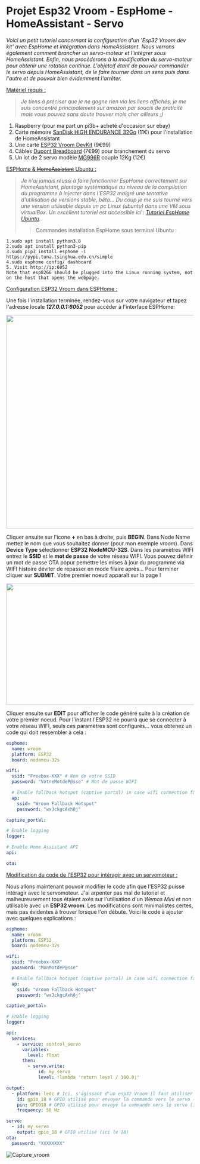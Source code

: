 # Projet Esp32 Vroom - EspHome - HomeAssistant - Servo

<em>Voici un petit tutoriel concernant la configuration d'un 'Esp32 Vroom dev kit' avec EspHome et intégration dans HomeAssistant.
Nous verrons également comment brancher un servo-moteur et l'intégrer sous HomeAssistant.
Enfin, nous procèderons à la modification du servo-moteur pour obtenir une rotation continue. L'objetcif étant de pouvoir commander le servo depuis HomeAssistant, de le faire tourner dans un sens puis dans l'autre et de pouvoir bien évidemment l'arrêter.</em>



<ins>Matériel requis :</ins>
><em>Je tiens à préciser que je ne gagne rien via les liens affichés, je me suis concentré principalement sur amazon par soucis de praticité mais vous pouvez sans doute trouver mois cher ailleurs ;)</em>
1. Raspberry (pour ma part un pi3b+ acheté d'occasion sur ebay)
2. Carte mémoire [SanDisk HIGH ENDURANCE 32Go](https://www.amazon.fr/dp/B07P14QHB7/?coliid=IRLOSYWRA0KGU&colid=7P6Z05FCENOM&psc=1&ref_=lv_ov_lig_dp_it) (11€) pour l'installation de HomeAssistant
3. Une carte [ESP32 Vroom DevKit](https://www.amazon.fr/gp/product/B08H2F3N9B/ref=ppx_yo_dt_b_asin_title_o03_s00?ie=UTF8&psc=1) (9€99)
4. Câbles [Dupont Breadboard](https://www.amazon.fr/gp/product/B01JD5WCG2/ref=ppx_yo_dt_b_asin_title_o02_s00?ie=UTF8&psc=1) (7€99) pour branchement du servo
5. Un lot de 2 servo modèle [MG996R](https://www.amazon.fr/gp/product/B07XC6VBSZ/ref=ppx_yo_dt_b_asin_title_o04_s00?ie=UTF8&psc=1) couple 12Kg (12€)

<ins>ESPHome & ~~HomeAssistant~~ Ubuntu :</ins>
><em>Je n'ai jamais réussi à faire fonctionner EspHome correctement sur HomeAssistant, plantage systèmatique au niveau de la compilation du programme à injecter dans l'ESP32 malgré une tentative d'utilisation de versions stable, bêta... Du coup je me suis tourné vers une version utilisable depuis un pc Linux (ubuntu) dans une VM sous virtualBox. Un excellent tutoriel est accessible ici : [Tutoriel EspHome Ubuntu](https://www.programmersought.com/article/46824697468/).</em>
>> Commandes installation EspHome sous terminal Ubuntu :
```
1.sudo apt install python3.8
2.sudo apt install python3-pip
3.sudo pip3 install esphome -i https://pypi.tuna.tsinghua.edu.cn/simple
4.sudo esphome config/ dashboard
5. Visit http://ip:6052
Note that esp8266 should be plugged into the Linux running system, not on the host that opens the webpage.
```
<ins>Configuration ESP32 Vroom dans ESPHome :</ins>

Une fois l'installation terminée, rendez-vous sur votre navigateur et tapez l'adresse locale ***127.0.0.1:6052*** pour accéder à l'interface ESPHome:

<p align="center">
  <img width="727" height="572" src="https://user-images.githubusercontent.com/64536764/114371132-7bcbb900-9b80-11eb-9a3c-3082c76a56a3.PNG">
</p>

Cliquer ensuite sur l'icone **+** en bas à droite, puis **BEGIN**. Dans Node Name mettez le nom que vous souhaitez donner (pour mon exemple *vroom*). Dans **Device Type** sélectionner **ESP32** **NodeMCU-32S**. Dans les paramètres WIFI entrez le **SSID** et le **mot de passe** de votre réseau WIFI. Vous pouvez définir un mot de passe OTA popur pemettre les mises à jour du programme via WIFI histoire déviter de repasser en mode filaire après... Pour terminer cliquer sur **SUBMIT**. Votre premier noeud apparaît sur la page !

<p align="center">
  <img width="1816" height="325" src="https://user-images.githubusercontent.com/64536764/114374241-b97e1100-9b83-11eb-8c7c-678f01d47fc0.PNG">
</p>

Cliquer ensuite sur **EDIT** pour afficher le code généré suite à la création de votre premier noeud. Pour l'instant l'ESP32 ne pourra que se connecter à votre réseau WIFI, seuls ces paramètres sont configurés...  vous obtenez un code qui doit ressembler à cela :

```YAML
esphome:
  name: wroom
  platform: ESP32
  board: nodemcu-32s

wifi:
  ssid: "Freebox-XXX" # Nom de votre SSID
  password: "VotreMotdeP@sse" # Mot de passe WIFI

  # Enable fallback hotspot (captive portal) in case wifi connection fails
  ap:
    ssid: "Wroom Fallback Hotspot"
    password: "wxJckgcAxh8j"

captive_portal:

# Enable logging
logger:

# Enable Home Assistant API
api:

ota:
```
<ins>Modification du code de l'ESP32 pour intéragir avec un servomoteur :</ins>

Nous allons maintenant pouvoir modifier le code afin que l'ESP32 puisse intéragir avec le servomoteur. J'ai arpenter pas mal de tutoriel et malheureusement tous étaient axés sur l'utilisation d'un *Wemos Mini* et non utilisable avec un **ESP32 vroom**. Les modifications sont minimalistes certes, mais pas évidentes à trouver lorsque l'on débute. Voici le code à ajouter avec quelques explications :

```YAML
esphome:
  name: vroom
  platform: ESP32
  board: nodemcu-32s

wifi:
  ssid: "Freebox-XXX"
  password: "MonMotdeP@sse"

  # Enable fallback hotspot (captive portal) in case wifi connection fails
  ap:
    ssid: "Vroom Fallback Hotspot"
    password: "wxJckgcAxh8j"

captive_portal:

# Enable logging
logger:

api:
  services:
    - service: control_servo
      variables:
        level: float
      then:
        - servo.write:
            id: my_servo
            level: !lambda 'return level / 100.0;'

output:
  - platform: ledc # Ici, s'agissant d'un esp32 Vroom il faut utiliser la platform *ledc* et non XXX comme pour un Wemos
    id: gpio_18 # GPIO utilisé pour envoyer la commande vers le servo (ici GPIO18)
    pin: GPIO18 # GPIO utilisé pour envoyé la commande vers le servo (ici GPIO18)
    frequency: 50 Hz

servo:
  - id: my_servo
    output: gpio_18 # GPIO utilisé (ici le 18)
ota:
  password: "XXXXXXXX"
 ```

![Capture_vroom](https://user-images.githubusercontent.com/64536764/114370114-65712d80-9b7f-11eb-9621-c058902d5e31.PNG)
